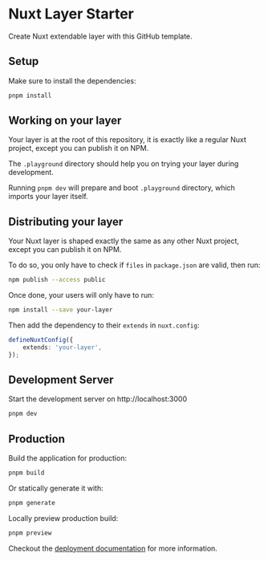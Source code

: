 # Nuxt Layer Starter

Create Nuxt extendable layer with this GitHub template.

## Setup

Make sure to install the dependencies:

```bash
pnpm install
```

## Working on your layer

Your layer is at the root of this repository, it is exactly like a regular Nuxt project, except you can publish it on NPM.

The `.playground` directory should help you on trying your layer during development.

Running `pnpm dev` will prepare and boot `.playground` directory, which imports your layer itself.

## Distributing your layer

Your Nuxt layer is shaped exactly the same as any other Nuxt project, except you can publish it on NPM.

To do so, you only have to check if `files` in `package.json` are valid, then run:

```bash
npm publish --access public
```

Once done, your users will only have to run:

```bash
npm install --save your-layer
```

Then add the dependency to their `extends` in `nuxt.config`:

```ts
defineNuxtConfig({
	extends: 'your-layer',
});
```

## Development Server

Start the development server on http://localhost:3000

```bash
pnpm dev
```

## Production

Build the application for production:

```bash
pnpm build
```

Or statically generate it with:

```bash
pnpm generate
```

Locally preview production build:

```bash
pnpm preview
```

Checkout the [deployment documentation](https://nuxt.com/docs/getting-started/deployment) for more information.

